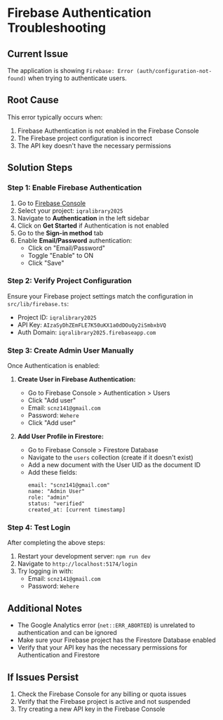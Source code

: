 # Firebase Authentication Troubleshooting

## Current Issue
The application is showing `Firebase: Error (auth/configuration-not-found)` when trying to authenticate users.

## Root Cause
This error typically occurs when:
1. Firebase Authentication is not enabled in the Firebase Console
2. The Firebase project configuration is incorrect
3. The API key doesn't have the necessary permissions

## Solution Steps

### Step 1: Enable Firebase Authentication
1. Go to [Firebase Console](https://console.firebase.google.com/)
2. Select your project: `iqralibrary2025`
3. Navigate to **Authentication** in the left sidebar
4. Click on **Get Started** if Authentication is not enabled
5. Go to the **Sign-in method** tab
6. Enable **Email/Password** authentication:
   - Click on "Email/Password"
   - Toggle "Enable" to ON
   - Click "Save"

### Step 2: Verify Project Configuration
Ensure your Firebase project settings match the configuration in `src/lib/firebase.ts`:
- Project ID: `iqralibrary2025`
- API Key: `AIzaSyDhZEmFLE7K50uKX1a0dDOuQy2iSmbxbVQ`
- Auth Domain: `iqralibrary2025.firebaseapp.com`

### Step 3: Create Admin User Manually
Once Authentication is enabled:

1. **Create User in Firebase Authentication:**
   - Go to Firebase Console > Authentication > Users
   - Click "Add user"
   - Email: `scnz141@gmail.com`
   - Password: `Wehere`
   - Click "Add user"

2. **Add User Profile in Firestore:**
   - Go to Firebase Console > Firestore Database
   - Navigate to the `users` collection (create if it doesn't exist)
   - Add a new document with the User UID as the document ID
   - Add these fields:
     ```
     email: "scnz141@gmail.com"
     name: "Admin User"
     role: "admin"
     status: "verified"
     created_at: [current timestamp]
     ```

### Step 4: Test Login
After completing the above steps:
1. Restart your development server: `npm run dev`
2. Navigate to `http://localhost:5174/login`
3. Try logging in with:
   - Email: `scnz141@gmail.com`
   - Password: `Wehere`

## Additional Notes
- The Google Analytics error (`net::ERR_ABORTED`) is unrelated to authentication and can be ignored
- Make sure your Firebase project has the Firestore Database enabled
- Verify that your API key has the necessary permissions for Authentication and Firestore

## If Issues Persist
1. Check the Firebase Console for any billing or quota issues
2. Verify that the Firebase project is active and not suspended
3. Try creating a new API key in the Firebase Console